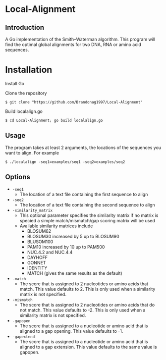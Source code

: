 # Local-Alignment
## Introduction
A Go implementation of the Smith–Waterman algorithm. This program will find the optimal global alignments for two DNA, RNA or amino acid sequences.
# Installation
Install Go

Clone the repository

`$ git clone "https://github.com/Brandonag1997/Local-Alignment"`

Build localalign.go

`$ cd Local-Alignment; go build localalign.go`
## Usage
The program takes at least 2 arguments, the locations of the sequences you want to align. For example

`$ ./localalign -seq1=examples/seq1 -seq2=examples/seq2`

## Options
- `-seq1`
  - The location of a text file containing the first sequence to align
- `-seq2`
  - The location of a text file containing the second sequence to align
- `-similarity_matrix`
  - This optional parameter specifies the similarity matrix if no matrix is specied a simple match/mismatch/gap scoring matrix will be used
  - Available similarity matrices include
    - BLOSUM62 
    - BLOSUM30 increased by 5 up to BLOSUM90
    - BLUSOM100
    - PAM10 increased by 10 up to PAM500
    - NUC.4.2 and NUC.4.4
    - DAYHOFF
    - GONNET
    - IDENTITY
    - MATCH (gives the same results as the default)
- `-match`
  - The score that is assigned to 2 nucleotides or amino acids that match. This value defaults to 2. This is only used when a similarity matrix is not specified.
- `-mismatch`
  - The score that is assigned to 2 nucleotides or amino acids that do not match. This value defaults to -2. This is only used when a similarity matrix is not specified.
- `-gapopen`
  - The score that is assigned to a nucleotide or amino acid that is aligned to a gap opening. This value defaults to -1.
- `-gapextend`
  - The score that is assigned to a nucleotide or amino acid that is aligned to a gap extension. This value defaults to the same value is gapopen.
